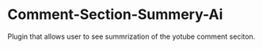 # Comment-Section-Summery-Ai
Plugin that allows user to see summrization of the yotube comment seciton. 
